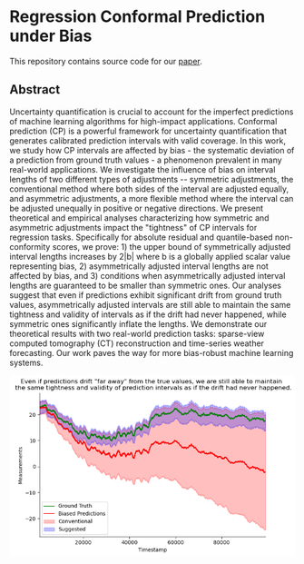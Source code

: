 # Regression Conformal Prediction under Bias

This repository contains source code for our [paper]().

## Abstract

Uncertainty quantification is crucial to account for the imperfect predictions of machine learning algorithms for high-impact applications. Conformal prediction (CP) is a powerful framework for uncertainty quantification that generates calibrated prediction intervals with valid coverage. In this work, we study how CP intervals are affected by bias - the systematic deviation of a prediction from ground truth values - a phenomenon prevalent in many real-world applications. We investigate the influence of bias on interval lengths of two different types of adjustments -- symmetric adjustments, the conventional method where both sides of the interval are adjusted equally, and asymmetric adjustments, a more flexible method where the interval can be adjusted unequally in positive or negative directions. We present theoretical and empirical analyses characterizing how symmetric and asymmetric adjustments impact the "tightness" of CP intervals for regression tasks. Specifically for absolute residual and quantile-based non-conformity scores, we prove: 1) the upper bound of symmetrically adjusted interval lengths increases by 2|b| where b is a globally applied scalar value representing bias, 2) asymmetrically adjusted interval lengths are not affected by bias, and 3) conditions when asymmetrically adjusted interval lengths are guaranteed to be smaller than symmetric ones. Our analyses suggest that even if predictions exhibit significant drift from ground truth values, asymmetrically adjusted intervals are still able to maintain the same tightness and validity of intervals as if the drift had never happened, while symmetric ones significantly inflate the lengths. We demonstrate our theoretical results with two real-world prediction tasks: sparse-view computed tomography (CT) reconstruction and time-series weather forecasting. Our work paves the way for more bias-robust machine learning systems.

![Example Output](./ts_bias_teaser.png)
